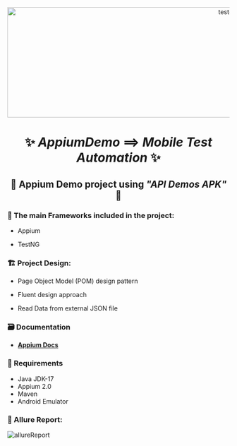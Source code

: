 <div align="center">
 <img  src="https://user-images.githubusercontent.com/68038931/234968537-984dcbb2-4a3f-40e5-a6f4-3bbc7084beb1.gif" alt="test-light" width="1000" height="250" />
  
 # ✨ *AppiumDemo* ==> *Mobile* *Test Automation* ✨
## 📱   Appium Demo project using *"API Demos APK"*  📱

 </div>
 
 ### 📝 The main Frameworks included in the project:

 * Appium
 
 * TestNG
  
 ### 🏗️ Project Design:

 * Page Object Model (POM) design pattern
 
 * Fluent design approach
 
 * Read Data from external JSON file
  
 ### 🗃️ Documentation
* **[Appium Docs](http://appium.io/docs/en/2.0/quickstart/)**
 
 ### 🚧 Requirements

* Java JDK-17 
* Appium 2.0
* Maven
* Android Emulator 

 ### 📝 Allure Report:

![allureReport](https://github.com/user-attachments/assets/d85f31c9-ab41-41e0-acee-725e264eab16)












 
 







 


